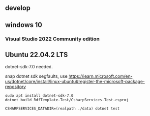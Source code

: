 ## develop

## windows 10
### Visual Studio 2022 Community edition


## Ubuntu 22.04.2 LTS
dotnet-sdk-7.0 needed.

snap dotnet sdk segfaults, use https://learn.microsoft.com/en-us/dotnet/core/install/linux-ubuntu#register-the-microsoft-package-repository
```
sudo apt install dotnet-sdk-7.0
dotnet build RdfTemplate.Test/CsharpServices.Test.csproj
```

```
CSHARPSERVICES_DATADIR=(realpath ./data) dotnet test
```






